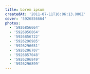 ```yaml
---
title: Lorem ipsum
createdAt: '2011-07-11T16:06:13.000Z'
cover: '5926856664'
photos:
  - '5926856664'
  - '5926856864'
  - '5926856722'
  - '5926296985'
  - '5926296651'
  - '5926296707'
  - '5926857048'
  - '5926296849'
  - '5926296899'
---
```


